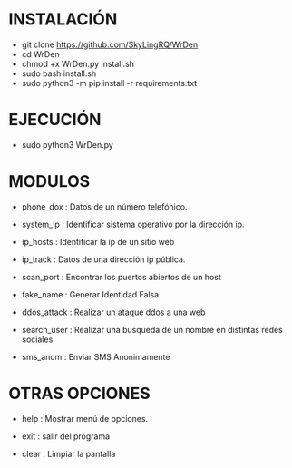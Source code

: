 # INSTALACIÓN

* git clone https://github.com/SkyLingRQ/WrDen
* cd WrDen
* chmod +x WrDen.py install.sh
* sudo bash install.sh
* sudo python3 -m pip install -r requirements.txt

# EJECUCIÓN

* sudo python3 WrDen.py


# MODULOS

* phone_dox     :   Datos de un número telefónico. 
 
* system_ip    :   Identificar sistema operativo por la dirección ip.

* ip_hosts     :   Identificar la ip de un sitio web
 
* ip_track        :   Datos de una dirección ip pública.
 
* scan_port     :   Encontrar los puertos abiertos de un host
 
* fake_name      :   Generar Identidad Falsa
 
* ddos_attack    :   Realizar un ataque ddos a una web
 
* search_user    :   Realizar una busqueda de un nombre en distintas redes sociales
 
* sms_anom       :    Enviar SMS Anonimamente

# OTRAS OPCIONES

* help   :  Mostrar menú de opciones. 
   
* exit  : salir del programa
   
* clear  :  Limpiar la pantalla
 


